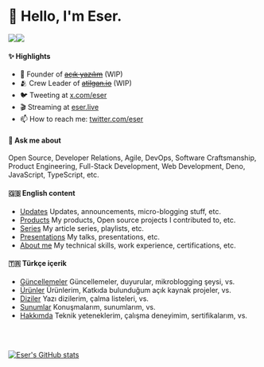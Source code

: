 # 👋 Hello, I'm Eser.

<a href="https://www.twitter.com/eser" target="_blank" rel="noreferrer"><img
src="https://img.shields.io/twitter/follow/eser?logo=twitter&style=for-the-badge&color=0891b2&labelColor=1c1917"
/></a><a href="https://www.github.com/eser" target="_blank" rel="noreferrer"><img
src="https://img.shields.io/github/followers/eser?logo=github&style=for-the-badge&color=0891b2&labelColor=1c1917" /></a>

#### ✨ Highlights

- 💭 Founder of ~~[açık yazılım](https://github.com/acikyazilim)~~ (WIP)
- 🫂 Crew Leader of ~~[atilgan.io](https://atilgan.io)~~ (WIP)
- 🐦 Tweeting at [x.com/eser](https://x.com/eser)
- 🎬 Streaming at [eser.live](https://eser.live)
- 📫 How to reach me: [twitter.com/eser](https://twitter.com/eser)

#### 💬 Ask me about
Open Source, Developer Relations, Agile, DevOps, Software Craftsmanship, Product Engineering, Full-Stack Development, Web Development, Deno, JavaScript, TypeScript, etc.

#### 🇬🇧 English content
- [Updates](./updates/en/README.md) Updates, announcements, micro-blogging stuff, etc.
- [Products](./products/en/README.md) My products, Open source projects I contributed to, etc.
- [Series](./series/en/README.md) My article series, playlists, etc.
- [Presentations](./presentations/en/README.md) My talks, presentations, etc.
- [About me](./about-me/en/README.md) My technical skills, work experience, certifications, etc.

#### 🇹🇷 Türkçe içerik
- [Güncellemeler](./updates/tr/README.md) Güncellemeler, duyurular, mikroblogging şeysi, vs.
- [Ürünler](./products/tr/README.md) Ürünlerim, Katkıda bulunduğum açık kaynak projeler, vs.
- [Diziler](./series/tr/README.md) Yazı dizilerim, çalma listeleri, vs.
- [Sunumlar](./presentations/tr/README.md) Konuşmalarım, sunumlarım, vs.
- [Hakkımda](./about-me/tr/README.md) Teknik yeteneklerim, çalışma deneyimim, sertifikalarım, vs.


<br />
<br />
<p>
  <a href="http://www.github.com/eser"><img src="https://github-readme-stats.vercel.app/api?username=eser&show_icons=true&hide=&count_private=true&title_color=0891b2&text_color=ffffff&icon_color=0891b2&bg_color=1c1917&hide_border=true&show_icons=true" alt="Eser's GitHub stats" /></a>
</p>
